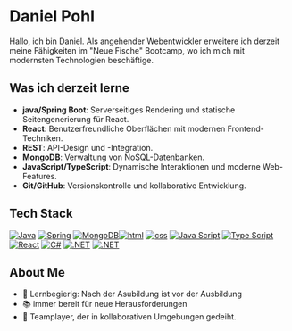 # Daniel Pohl

Hallo, ich bin Daniel.
Als angehender Webentwickler erweitere ich derzeit meine Fähigkeiten im "Neue Fische" Bootcamp,
wo ich mich mit modernsten Technologien beschäftige.

## Was ich derzeit lerne
- **java/Spring Boot**: Serverseitiges Rendering und statische Seitengenerierung für React.
- **React**: Benutzerfreundliche Oberflächen mit modernen Frontend-Techniken.
- **REST**: API-Design und -Integration.
- **MongoDB**: Verwaltung von NoSQL-Datenbanken.
- **JavaScript/TypeScript**: Dynamische Interaktionen und moderne Web-Features.
- **Git/GitHub**: Versionskontrolle und kollaborative Entwicklung.

## Tech Stack
[<img src="https://skillicons.dev/icons?i=java" title="Java" />](#) [<img src="https://skillicons.dev/icons?i=spring" title="Spring" />](#) [<img src="https://skillicons.dev/icons?i=mongodb" title="MongoDB" />](#)[<img src="https://skillicons.dev/icons?i=html" title="html" />](#) [<img src="https://skillicons.dev/icons?i=css" title="css" />](#) [<img src="https://skillicons.dev/icons?i=js" title="Java Script" />](#) [<img src="https://skillicons.dev/icons?i=ts" title="Type Script" />](#) [<img src="https://skillicons.dev/icons?i=react" title="React" />](#) [<img src="https://skillicons.dev/icons?i=cs" title="C#" />](#) [<img src="https://skillicons.dev/icons?i=dotnet" title=".NET" />](#) [<img src="https://skillicons.dev/icons?i=dotnet" title=".NET" />](#)

## About Me
- 💼 Lernbegierig: Nach der Asubildung ist vor der Ausbildung
- 📚 immer bereit für neue Herausforderungen
- 🤝 Teamplayer, der in kollaborativen Umgebungen gedeiht.


